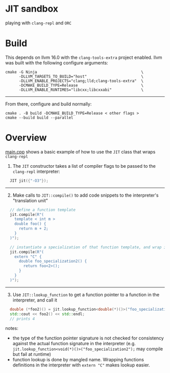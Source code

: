 # JIT sandbox
playing with `clang-repl` and `ORC`

# Build
This depends on llvm 16.0 with the `clang-tools-extra` project enabled. llvm was built with the following configure arguments:

```
cmake -G Ninja                                              \
      -DLLVM_TARGETS_TO_BUILD="host"                        \
      -DLLVM_ENABLE_PROJECTS="clang;lld;clang-tools-extra"  \
      -DCMAKE_BUILD_TYPE=Release                            \
      -DLLVM_ENABLE_RUNTIMES="libcxx;libcxxabi"             \
```

-------

From there, configure and build normally:

```
cmake . -B build -DCMAKE_BUILD_TYPE=Release < other flags >
cmake --build build --parallel
```

# Overview

[main.cpp](https://github.com/samuelpmish/jit_sandbox/blob/main/src/main.cpp) shows a basic example of how to use the `JIT` class that wraps `clang-repl`

1. The `JIT` constructor takes a list of compiler flags to be passed to the `clang-repl` interpreter:
```cpp
  JIT jit({"-O3"});
```
      
--------

2. Make calls to `JIT::compile()` to add code snippets to the interpreter's "translation unit"

```cpp
  // define a function template
  jit.compile(R"(
    template < int m > 
    double foo() {
      return m + 2;
    }
  )");

  // instantiate a specialization of that function template, and wrap it in a C function
  jit.compile(R"(
    extern "C" {
      double foo_specialization2() {
        return foo<2>();
      }
    }
  )");
```

-------

3. Use `JIT::lookup_function` to get a function pointer to a function in the interpreter, and call it

```cpp
  double (*foo2)() = jit.lookup_function<double(*)()>("foo_specialization2");
  std::cout << foo2() << std::endl;
  // prints 4
```

notes:
- the type of the function pointer signature is not checked for consistency against the actual function
  signature in the interpreter (e.g. `jit.lookup_function<void(*)()>("foo_specialization2");` may compile but
  fail at runtime)
- function lookup is done by mangled name. Wrapping functions definitions in the interpreter with `extern "C"`
  makes lookup easier.
